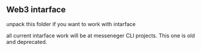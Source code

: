 ## Web3 intarface

unpack this folder if you want to work with intarface

all current intarface work will be at messeneger CLI projects. This one is old
and deprecated.
